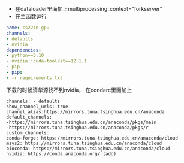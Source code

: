 - 在dataloader里面加上multiprocessing_context="forkserver"
- 在主函数运行

```yml
name: cs224n-gpu
channels:
- defaults
- nvidia
dependencies:
- python==3.10
- nvidia::cuda-toolkit==12.1.1
- pip
- pip:
- -r requirements.txt

```
下载的时候清华源找不到nvidia，
在condarc里面加上
```conda
channels: - defaults 
show_channel_urls: true 
channel_alias:https://mirrors.tuna.tsinghua.edu.cn/anaconda 
default_channels: 
-https://mirrors.tuna.tsinghua.edu.cn/anaconda/pkgs/main 
-https://mirrors.tuna.tsinghua.edu.cn/anaconda/pkgs/r 
custom_channels: 
conda-forge: https://mirrors.tuna.tsinghua.edu.cn/anaconda/cloud 
msys2: https://mirrors.tuna.tsinghua.edu.cn/anaconda/cloud 
bioconda: https://mirrors.tuna.tsinghua.edu.cn/anaconda/cloud
nvidia: https://conda.anaconda.org/ (add)
```
